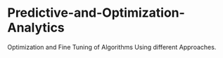 # Predictive-and-Optimization-Analytics
Optimization and Fine Tuning of Algorithms Using different Approaches.
